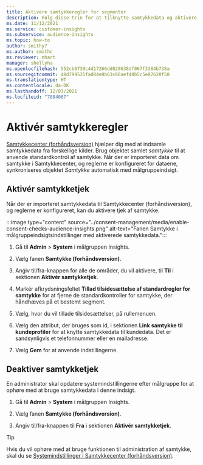 ```yaml
---
title: Aktivere samtykkeregler for segmenter
description: Følg disse trin for at tilknytte samtykkedata og aktivere kontrol af samtykke i målgruppeindsigt. En administrator kan også deaktivere kontrol af samtykke.
ms.date: 11/12/2021
ms.service: customer-insights
ms.subservice: audience-insights
ms.topic: how-to
author: smithy7
ms.author: smithc
ms.reviewer: mhart
manager: shellyha
ms.openlocfilehash: 552cb0739c4d17266dd028638df067f3384b738a
ms.sourcegitcommit: 48d799535fad84e8b63c80aef48b5c5e87628f58
ms.translationtype: HT
ms.contentlocale: da-DK
ms.lasthandoff: 12/03/2021
ms.locfileid: "7884067"
---
```

# <a name="activate-consent-rules"></a>Aktivér samtykkeregler

[Samtykkecenter (forhåndsversion)](../consent-management/overview.md) hjælper dig med at indsamle samtykkedata fra forskellige kilder. Brug objektet samlet *samtykke* til at anvende standardkontrol af samtykke. Når der er importeret data om samtykke i Samtykkecenter, og reglerne er konfigureret for dataene, synkroniseres objektet *Samtykke* automatisk med målgruppeindsigt.

## <a name="enable-consent-checks"></a>Aktivér samtykketjek

Når der er importeret samtykkedata til Samtykkecenter (forhåndsversion), og reglerne er konfigureret, kan du aktivere tjek af samtykke. 

:::image type="content" source="../consent-management/media/enable-consent-checks-audience-insights.png" alt-text="Fanen Samtykke i målgruppeindsigtsindstillinger med aktiverede samtykkedata.":::

1. Gå til **Admin** > **System** i målgruppen Insights.

1. Vælg fanen **Samtykke (forhåndsversion)**.

1. Angiv til/fra-knappen for alle de områder, du vil aktivere, til **Til** i sektionen **Aktivér samtykketjek**.

1. Markér afkrydsningsfeltet **Tillad tilsidesættelse af standardregler for samtykke** for at fjerne de standardkontroller for samtykke, der håndhæves på et bestemt segment. 

1. Vælg, hvor du vil tillade tilsidesættelser, på rullemenuen.     

1. Vælg den attribut, der bruges som id, i sektionen **Link samtykke til kundeprofiler** for at knytte samtykkedata til kundedata. Det er sandsynligvis et telefonnummer eller en mailadresse. 

1. Vælg **Gem** for at anvende indstillingerne.

## <a name="disable-consent-checks"></a>Deaktiver samtykketjek

En administrator skal opdatere systemindstillingerne efter målgruppe for at ophøre med at bruge samtykkedata i denne indsigt.

1. Gå til **Admin** > **System** i målgruppen Insights.

1. Vælg fanen **Samtykke (forhåndsversion)**.

1. Angiv til/fra-knappen til **Fra** i sektionen **Aktivér samtykketjek**.

> [!TIP]
> Hvis du vil ophøre med at bruge funktionen til administration af samtykke, skal du se [Systemindstillinger i Samtykkecenter (forhåndsversion)](../consent-management/system-settings.md).
